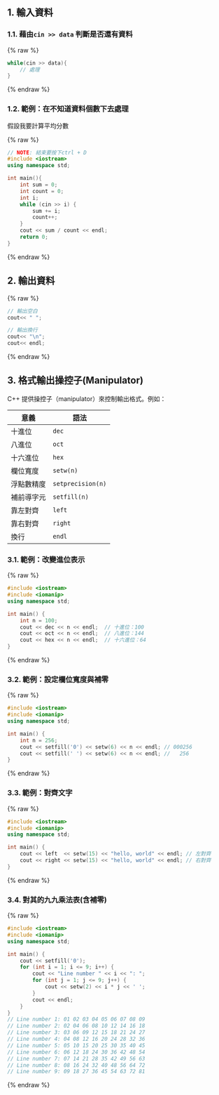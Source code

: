 ## 1. 輸入資料

### 1.1. 藉由`cin >> data` 判斷是否還有資料

{% raw %}

```cpp
while(cin >> data){
    // 處理
}
```

{% endraw %}

### 1.2. 範例：在不知道資料個數下去處理

假設我要計算平均分數

{% raw %}

```cpp
// NOTE: 結束要按下ctrl + D
#include <iostream>
using namespace std;

int main(){
    int sum = 0;
    int count = 0;
    int i;
    while (cin >> i) {
        sum += i;
        count++;
    }
    cout << sum / count << endl;
    return 0;
}
```

{% endraw %}

## 2. 輸出資料

{% raw %}

```cpp
// 輸出空白
cout<< " ";

// 輸出換行
cout<< "\n";
cout<< endl;
```

{% endraw %}

## 3. 格式輸出操控子(Manipulator)

C++ 提供操控子（manipulator）來控制輸出格式。例如：

| 意義       | 語法              |
| ---------- | ----------------- |
| 十進位     | `dec`             |
| 八進位     | `oct`             |
| 十六進位   | `hex`             |
| 欄位寬度   | `setw(n)`         |
| 浮點數精度 | `setprecision(n)` |
| 補前導字元 | `setfill(n)`      |
| 靠左對齊   | `left`            |
| 靠右對齊   | `right`           |
| 換行       | `endl`            |

### 3.1. 範例：改變進位表示

{% raw %}

```cpp
#include <iostream>
#include <iomanip>
using namespace std;

int main() {
    int n = 100;
    cout << dec << n << endl;  // 十進位：100
    cout << oct << n << endl;  // 八進位：144
    cout << hex << n << endl;  // 十六進位：64
}

```

{% endraw %}

### 3.2. 範例：設定欄位寬度與補零

{% raw %}

```cpp
#include <iostream>
#include <iomanip>
using namespace std;

int main() {
    int n = 256;
    cout << setfill('0') << setw(6) << n << endl; // 000256
    cout << setfill(' ') << setw(6) << n << endl; //   256
}
```

{% endraw %}

### 3.3. 範例：對齊文字

{% raw %}

```cpp
#include <iostream>
#include <iomanip>
using namespace std;

int main() {
    cout << left  << setw(15) << "hello, world" << endl; // 左對齊
    cout << right << setw(15) << "hello, world" << endl; // 右對齊
}

```

{% endraw %}

### 3.4. 對其的九九乘法表(含補零)

{% raw %}

```cpp
#include <iostream>
#include <iomanip>
using namespace std;

int main() {
    cout << setfill('0');
    for (int i = 1; i <= 9; i++) {
        cout << "Line number " << i << ": ";
        for (int j = 1; j <= 9; j++) {
            cout << setw(2) << i * j << ' ';
        }
        cout << endl;
    }
}
// Line number 1: 01 02 03 04 05 06 07 08 09
// Line number 2: 02 04 06 08 10 12 14 16 18
// Line number 3: 03 06 09 12 15 18 21 24 27
// Line number 4: 04 08 12 16 20 24 28 32 36
// Line number 5: 05 10 15 20 25 30 35 40 45
// Line number 6: 06 12 18 24 30 36 42 48 54
// Line number 7: 07 14 21 28 35 42 49 56 63
// Line number 8: 08 16 24 32 40 48 56 64 72
// Line number 9: 09 18 27 36 45 54 63 72 81
```

{% endraw %}
